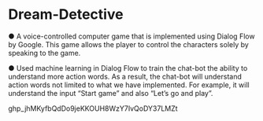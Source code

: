 # Dream-Detective

● A voice-controlled computer game that is implemented using Dialog Flow by Google. This
game allows the player to control the characters solely by speaking to the game.

● Used machine learning in Dialog Flow to train the chat-bot the ability to understand more
action words. As a result, the chat-bot will understand action words not limited to what we
have implemented. For example, it will understand the input “Start game” and also “Let’s go
and play”.

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
